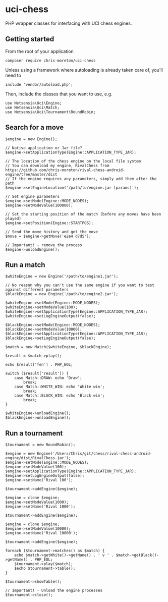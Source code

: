 # uci-chess

PHP wrapper classes for interfacing with UCI chess engines. 

## Getting started

From the root of your application

    composer require chris-moreton/uci-chess
    
Unless using a framework where autoloading is already taken care of, you'll need to

    include 'vendor/autoload.php';
    
Then, include the classes that you want to use, e.g.

    use Netsensia\Uci\Engine;
    use Netsensia\Uci\Match;
    use Netsensia\Uci\Tournament\RoundRobin;
    
## Search for a move

    $engine = new Engine();

    // Native application or Jar file?
    $engine->setApplicationType(Engine::APPLICATION_TYPE_JAR);
        
    // The location of the chess engine on the local file system
    // You can download my engine, RivalChess from https://github.com/chris-moreton/rival-chess-android-engine/tree/master/dist
    // If the engine requires any parameters, simply add them after the path
    $engine->setEngineLocation('/path/to/engine.jar [params]');
    
    // Set engine parameters
    $engine->setMode(Engine::MODE_NODES);
    $engine->setModeValue(100000);
    
    // Set the starting position of the match (before any moves have been played)
    $engine->setPosition(Engine::STARTPOS);
    
    // Send the move history and get the move
    $move = $engine->getMove('e2e4 d7d5');
    
    // Important! - remove the process
    $engine->unloadEngine();
    
## Run a match

    $whiteEngine = new Engine('/path/to/engine1.jar');
    
    // No reason why you can't use the same engine if you want to test against different parameters
    $blackEngine = new Engine('/path/to/engine2.jar');
    
    $whiteEngine->setMode(Engine::MODE_NODES);
    $whiteEngine->setModeValue(100);
    $whiteEngine->setApplicationType(Engine::APPLICATION_TYPE_JAR);
    $whiteEngine->setLogEngineOutput(false);
    
    $blackEngine->setMode(Engine::MODE_NODES);
    $blackEngine->setModeValue(10000);
    $blackEngine->setApplicationType(Engine::APPLICATION_TYPE_JAR);
    $blackEngine->setLogEngineOutput(false);
    
    $match = new Match($whiteEngine, $blackEngine);
    
    $result = $match->play();
    
    echo $result['fen'] . PHP_EOL;
    
    switch ($result['result']) {
        case Match::DRAW: echo 'Draw';
            break;
        case Match::WHITE_WIN: echo 'White win';
            break;
        case Match::BLACK_WIN: echo 'Black win';
            break;
    }
    
    $whiteEngine->unloadEngine();
    $blackEngine->unloadEngine();

## Run a tournament

    $tournament = new RoundRobin();
    
    $engine = new Engine('/Users/Chris/git/chess/rival-chess-android-engine/dist/RivalChess.jar');
    $engine->setMode(Engine::MODE_NODES);
    $engine->setModeValue(100);
    $engine->setApplicationType(Engine::APPLICATION_TYPE_JAR);
    $engine->setLogEngineOutput(false);
    $engine->setName('Rival 100');
    
    $tournament->addEngine($engine);
    
    $engine = clone $engine;
    $engine->setModeValue(1000);
    $engine->setName('Rival 1000');
    
    $tournament->addEngine($engine);
    
    $engine = clone $engine;
    $engine->setModeValue(10000);
    $engine->setName('Rival 10000');
    
    $tournament->addEngine($engine);
    
    foreach ($tournament->matches() as $match) {
        echo $match->getWhite()->getName() . ' v ' . $match->getBlack()->getName() . PHP_EOL;
        $tournament->play($match);
        $echo $tournament->table();
    }
    
    $tournament->showTable();
    
    // Important! - Unload the engine processes
    $tournament->close();
    